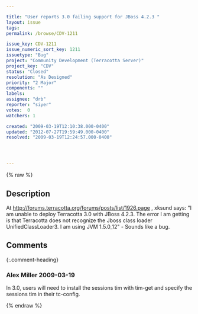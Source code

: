 ```yaml
---

title: "User reports 3.0 failing support for JBoss 4.2.3 "
layout: issue
tags: 
permalink: /browse/CDV-1211

issue_key: CDV-1211
issue_numeric_sort_key: 1211
issuetype: "Bug"
project: "Community Development (Terracotta Server)"
project_key: "CDV"
status: "Closed"
resolution: "As Designed"
priority: "2 Major"
components: ""
labels: 
assignee: "drb"
reporter: "siyer"
votes:  0
watchers: 1

created: "2009-03-19T12:10:38.000-0400"
updated: "2012-07-27T19:59:49.000-0400"
resolved: "2009-03-19T12:24:57.000-0400"




---
```


{% raw %}

## Description

<div markdown="1" class="description">

At http://forums.terracotta.org/forums/posts/list/1926.page , xksund says:
"I am unable to deploy Terracotta 3.0 with JBoss 4.2.3. The error I am getting is that Terracotta does not recognize the Jboss class loader UnifiedClassLoader3.
I am using JVM 1.5.0\_12" - Sounds like a bug.


</div>

## Comments


{:.comment-heading}
### **Alex Miller** <span class="date">2009-03-19</span>

<div markdown="1" class="comment">

In 3.0, users will need to install the sessions tim with tim-get and specify the sessions tim in their tc-config.

</div>



{% endraw %}
